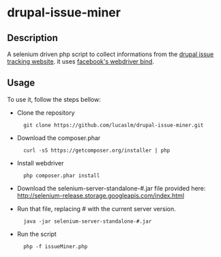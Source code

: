 drupal-issue-miner
====================

##  Description

A selenium driven php script to collect informations from the [drupal issue tracking website](https://www.drupal.org/project/issues/search/drupal). it uses [facebook's webdriver bind](https://github.com/facebook/php-webdriver).

##  Usage

To use it, follow the steps bellow:

* Clone the repository

        git clone https://github.com/lucaslm/drupal-issue-miner.git

* Download the composer.phar

        curl -sS https://getcomposer.org/installer | php

* Install webdriver

        php composer.phar install

* Download the selenium-server-standalone-#.jar file provided here:  http://selenium-release.storage.googleapis.com/index.html

* Run that file, replacing # with the current server version.

        java -jar selenium-server-standalone-#.jar

* Run the script

        php -f issueMiner.php
